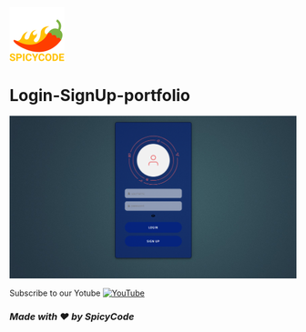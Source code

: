 ![Watch Me][def]
# Login-SignUp-portfolio

<a href="https://dsc.gg/ORA-"><img src="https://github.com/Spicy1Code/Login-SignUp-portfolio/blob/main/img/Screenshot%202023-02-13%20180059.png" width="1000"></a>

Subscribe to our Yotube [![YouTube](https://img.shields.io/badge/YouTube-%23FF0000.svg?logo=YouTube&logoColor=white)](https://youtube.com/@ITz-Zekky) 

### *Made with ❤️ by SpicyCode*

[def]: ./img/icons8-chili-pepper-96.png
